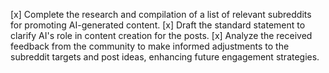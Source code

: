[x] Complete the research and compilation of a list of relevant subreddits for promoting AI-generated content.
[x] Draft the standard statement to clarify AI's role in content creation for the posts.
[x] Analyze the received feedback from the community to make informed adjustments to the subreddit targets and post ideas, enhancing future engagement strategies.